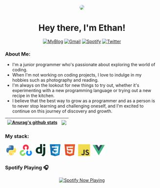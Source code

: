 <div id="header" align="center">
  <img src="https://avatars.githubusercontent.com/u/57486694" width="100" style="border-radius: 50%"/>
  
  <h1>
    Hey there, I'm Ethan!
  </h1>
</div>
<p align="center">
  <a href="https://blog.ibiren.cn:8000/" target="_blank"><img src="https://img.shields.io/badge/Myblog-ef914b.svg?&style=flat-square&logoColor=white" alt="MyBlog"></a>
  <a href="mailto:stayhungry134@gmail.com" target="_blank"><img src="https://img.shields.io/badge/Gmail-c14438.svg?&style=flat-square&logo=gmail&logoColor=white" alt="Gmail"></a>
  <a href="https://open.spotify.com/user/31segemng46w7ori4lwpignc3uum" target="_blank"><img src="https://img.shields.io/badge/Spotify-1ed760.svg?&style=flat-square&logo=spotify&logoColor=white" alt="Spotify"></a>
  <a href="https://twitter.com/stayhungry134" target="_blank"><img src="https://img.shields.io/badge/Twitter-1ca0f1.svg?&style=flat-square&logo=twitter&logoColor=white" alt="Twitter"></a>
</p>

### About Me:

- I'm a junior programmer who's passionate about exploring the world of coding. 
- When I'm not working on coding projects, I love to indulge in my hobbies such as photography and reading. 
- I'm always on the lookout for new things to try out, whether it's experimenting with a new programming language or trying out a new recipe in the kitchen. 
- I believe that the best way to grow as a programmer and as a person is to never stop learning and challenging oneself, and I'm excited to continue on this journey of discovery and growth.

| <a href="https://github.com/stayhungry134/github-readme-stats"><img align="center" src="https://github-readme-stats.vercel.app/api?username=stayhungry134&show_icons=true&include_all_commits=true&theme=buefy&hide_border=true&card_width=400" alt="Anurag's github stats" /></a> | <a href="https://github.com/stayhungry134/github-readme-stats"><img align="center" src="https://github-readme-stats.vercel.app/api/top-langs/?username=stayhungry134&layout=compact&theme=buefy&hide_border=true&card_width=400" /></a> |
| ------------- | ------------- |


### My stack:
<div>
  <img src="https://github.com/devicons/devicon/blob/master/icons/python/python-original.svg" title="Python" alt="Python" width="40" height="40"/>&nbsp;
  <img src="https://github.com/devicons/devicon/blob/master/icons/opencv/opencv-original.svg" title="OpenCV" alt="OpenCV" width="40" height="40"/>&nbsp;
  <img src="https://github.com/devicons/devicon/blob/master/icons/django/django-plain.svg" title="Django" alt="Django" width="40" height="40"/>&nbsp;
  <img src="https://github.com/devicons/devicon/blob/master/icons/css3/css3-original.svg" title="CSS3" alt="CSS3" width="40" height="40"/>&nbsp;
  <img src="https://github.com/devicons/devicon/blob/master/icons/html5/html5-original.svg" title="HTML5" alt="HTML5" width="40" height="40"/>&nbsp;
  <img src="https://github.com/devicons/devicon/blob/master/icons/javascript/javascript-original.svg" title="JavaScript" alt="JavaScript" width="40" height="40"/>&nbsp;
  <img src="https://github.com/devicons/devicon/blob/master/icons/vuejs/vuejs-original.svg" title="Vue" alt="Vue" width="40" height="40"/>&nbsp;
</div>

### Spotify Playing 🎧

<p align="center">
  <a href="https://open.spotify.com/user/31segemng46w7ori4lwpignc3uum" target="_blank"><img src="https://now-playing-on-spotify.vercel.app/api/spotify" alt="Spotify Now Playing" width="350"/></a>
</p>

<!-- Here are some ideas to get you started:

- 🔭 I’m currently working on ...
- 🌱 I’m currently learning ...
- 👯 I’m looking to collaborate on ...
- 🤔 I’m looking for help with ...
- 💬 Ask me about ...
- 📫 How to reach me: ...
- 😄 Pronouns: ...
- ⚡ Fun fact: ... 
-->

